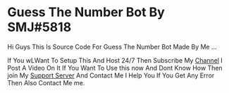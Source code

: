 # Guess The Number Bot By SMJ#5818

Hi Guys This Is Source Code For Guess The Number Bot Made By Me ...

If You wLWant To Setup This And Host 24/7 Then Subscribe My [Channel](https://www.youtube.com/channel/UCTEwiHm5kzJWzNlQIOYlbQA) I Post A Video On It
If You Want To Use this now And Dont Know How Then join My [Support Server](https://discord.gg/em44gJXRbJ) And Contact Me I Help You If You Get Any Error Then Also Contact Me me.
